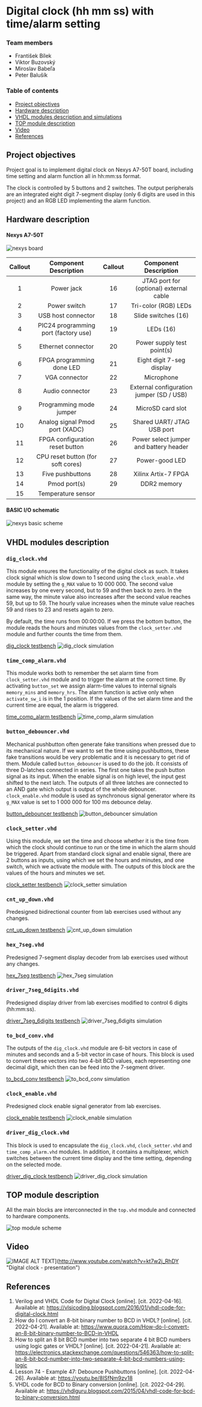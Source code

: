 # Digital clock (hh mm ss) with time/alarm setting

### Team members

* František Bílek
* Viktor Buzovský
* Miroslav Babeľa
* Peter Balušík

### Table of contents

* [Project objectives](#objectives)
* [Hardware description](#hardware)
* [VHDL modules description and simulations](#modules)
* [TOP module description](#top)
* [Video](#video)
* [References](#references)

<a name="objectives"></a>

## Project objectives

Project goal is to implement digital clock on Nexys A7-50T board, including time setting and alarm function all in hh:mm:ss format.

The clock is controlled by 5 buttons and 2 switches. The output peripherals are an integrated eight digit 7-segment display (only 6 digits are used in this project) and an RGB LED implementing the alarm function.



<a name="hardware"></a>

## Hardware description

   #### Nexys A7-50T
   ![nexys board](images/nexys_board.png)

| **Callout** | **Component Description** | **Callout** | **Component Description** |
   | :-: | :-: | :-: | :-: |
   | 1 | 	Power jack | 16 | JTAG port for (optional) external cable |
   | 2 | 	Power switch | 17 | Tri-color (RGB) LEDs |
   | 3 | USB host connector | 18 | Slide switches (16) |
   | 4 | PIC24 programming port (factory use) | 19 | LEDs (16) |
   | 5 | Ethernet connector | 20 | Power supply test point(s) |
   | 6 | FPGA programming done LED | 21 | Eight digit 7-seg display |
   | 7 | VGA connector | 22 | Microphone |
   | 8 | Audio connector | 23 | External configuration jumper (SD / USB) |
   | 9 | Programming mode jumper | 24 | MicroSD card slot |
   | 10 | Analog signal Pmod port (XADC) | 25 | Shared UART/ JTAG USB port |
   | 11 | FPGA configuration reset button | 26 | Power select jumper and battery header |
   | 12 | CPU reset button (for soft cores) | 27 | Power-good LED |
   | 13 | Five pushbuttons | 28 | Xilinx Artix-7 FPGA |
   | 14 | Pmod port(s) | 29 | DDR2 memory |
   | 15 | Temperature sensor |  |  |
   
   #### BASIC I/O schematic
   ![nexys basic scheme](images/nexys_basic_scheme.png)
   

<a name="modules"></a>

## VHDL modules description

### `dig_clock.vhd`
This module ensures the functionality of the digital clock as such. It takes clock signal which is slow down to 1 second using the `clock_enable.vhd` module by setting the `g_MAX` value to 10 000 000. The second value increases by one every second, but to 59 and then back to zero. In the same way, the minute value also increases after the second value reaches 59, but up to 59. The hourly value increases when the minute value reaches 59 and rises to 23 and resets again to zero.

By default, the time runs from 00:00:00. If we press the bottom button, the module reads the hours and minutes values from the `clock_setter.vhd` module and further counts the time from them.

[dig_clock testbench](Digital_Clock_Final/Digital_Clock_Final.srcs/sim_1/new/tb_digital_clock.vhd)
![dig_clock simulation](images/tb_digital_clock.png)

### `time_comp_alarm.vhd`
This module works both to remember the set alarm time from `clock_setter.vhd` module and to trigger the alarm at the correct time. By activating `button_set` we assign alarm-time values to internal signals `memory_mins` and `memory_hrs`. The alarm function is active only when `activate_sw_i` is in the 1 position. If the values of the set alarm time and the current time are equal, the alarm is triggered.

[time_comp_alarm testbench](Digital_Clock_Final/Digital_Clock_Final.srcs/sim_1/new/tb_alarm.vhd)
![time_comp_alarm simulation](images/tb_alarm.png)

### `button_debouncer.vhd`
Mechanical pushbutton often generate fake transitions when pressed due to its mechanical nature. If we want to set the time using pushbuttons, these fake transitions would be very problematic and it is necessary to get rid of them. Module called `button_debouncer` is used to do the job. It consists of three D-latches connected in series. The first one takes the push button signal as its input. When the enable signal is on high level, the input gest shifted to the next latch. The outputs of all three latches are connected to an AND gate which output is output of the whole debouncer. `clock_enable.vhd` module is used as synchronous signal generator where its `g_MAX` value is set to 1 000 000 for 100 ms debounce delay.

[button_debouncer testbench](Digital_Clock_Final/Digital_Clock_Final.srcs/sim_1/new/tb_button_debouncer.vhd)
![button_debouncer simulation](images/tb_button_debouncer.png)

### `clock_setter.vhd`
Using this module, we set the time and choose whether it is the time from which the clock should continue to run or the time in which the alarm should be triggered. Apart from standard clock signal and enable signal, there are 2 buttons as inputs, using which we set the hours and minutes, and one switch, which we activate the module with. The outputs of this block are the values of the hours and minutes we set.

[clock_setter testbench](Digital_Clock_Final/Digital_Clock_Final.srcs/sim_1/new/tb_clock_setter.vhd)
![clock_setter simulation](images/tb_clock_setter.png)

### `cnt_up_down.vhd`
Predesigned bidirectional counter from lab exercises used without any changes.

[cnt_up_down testbench](Digital_Clock_Final/Digital_Clock_Final.srcs/sim_1/new/tb_cnt_up_down.vhd)
![cnt_up_down simulation](images/tb_cnt_up_down.png)

### `hex_7seg.vhd`
Predesigned 7-segment display decoder from lab exercises used without any changes.

[hex_7seg testbench](Digital_Clock_Final/Digital_Clock_Final.srcs/sim_1/new/tb_hex_7seg.vhd)
![hex_7seg simulation](images/tb_hex_7seg.png)

### `driver_7seg_6digits.vhd`
Predesigned display driver from lab exercises modified to control 6 digits (hh:mm:ss).

[driver_7seg_6digits testbench](Digital_Clock_Final/Digital_Clock_Final.srcs/sim_1/new/tb_driver_7seg_4digits.vhd)
![driver_7seg_6digits simulation](images/tb_driver_7seg_6digits.png)

### `to_bcd_conv.vhd`
The outputs of the `dig_clock.vhd` module are 6-bit vectors in case of minutes and seconds and a 5-bit vector in case of hours. This block is used to convert these vectors into two 4-bit BCD values, each representing one decimal digit, which then can be feed into the 7-segment driver.

[to_bcd_conv testbench](Digital_Clock_Final/Digital_Clock_Final.srcs/sim_1/new/tb_to_bcd_conv.vhd)
![to_bcd_conv simulation](images/tb_to_bcd_conv.png)

### `clock_enable.vhd`
Predesigned clock enable signal generator from lab exercises.

[clock_enable testbench](Digital_Clock_Final/Digital_Clock_Final.srcs/sim_1/new/tb_clock_enable.vhd)
![clock_enable simulation](images/tb_clock_enable.png)

### `driver_dig_clock.vhd`
This block is used to encapsulate the `dig_clock.vhd`, `clock_setter.vhd` and `time_comp_alarm.vhd` modules. In addition, it contains a multiplexer, which switches between the current time display and the time setting, depending on the selected mode.

[driver_dig_clock testbench](Digital_Clock_Final/Digital_Clock_Final.srcs/sim_1/new/tb_driver_dig_clock.vhd)
![driver_dig_clock simulation](images/tb_driver_dig_clock.png)

<a name="top"></a>

## TOP module description

All the main blocks are interconnected in the `top.vhd` module and connected to hardware components.

![top module scheme](images/Full_scheme.png)

<a name="video"></a>

## Video

![IMAGE ALT TEXT](http://img.youtube.com/vi/kt7w2j_RhDY/0.jpg)](http://www.youtube.com/watch?v=kt7w2j_RhDY "Digital clock - presentation")

<a name="references"></a>

## References

1. Verilog and VHDL Code for Digital Clock [online]. [cit. 2022-04-16]. Available at: https://vlsicoding.blogspot.com/2016/01/vhdl-code-for-digital-clock.html
2. How do I convert an 8-bit binary number to BCD in VHDL? [online]. [cit. 2022-04-21]. Available at: https://www.quora.com/How-do-I-convert-an-8-bit-binary-number-to-BCD-in-VHDL
3. How to split an 8 bit BCD number into two separate 4 bit BCD numbers using logic gates or VHDL? [online]. [cit. 2022-04-21]. Available at: https://electronics.stackexchange.com/questions/546363/how-to-split-an-8-bit-bcd-number-into-two-separate-4-bit-bcd-numbers-using-logic
4. Lesson 74 - Example 47: Debounce Pushbuttons [online]. [cit. 2022-04-26]. Available at: https://youtu.be/8ISfNm9zv18
5. VHDL code for BCD to Binary conversion [online]. [cit. 2022-04-29]. Available at: https://vhdlguru.blogspot.com/2015/04/vhdl-code-for-bcd-to-binary-conversion.html
